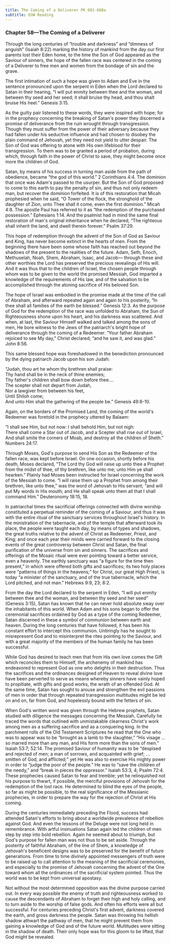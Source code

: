 ```yaml
---
title: The Coming of a Deliverer PK 681-688a
subtitle: EGW Reading
---
```


### Chapter 58—The Coming of a Deliverer

Through the long centuries of “trouble and darkness” and “dimness of anguish” (Isaiah 8:22) marking the history of mankind from the day our first parents lost their Eden home, to the time the Son of God appeared as the Saviour of sinners, the hope of the fallen race was centered in the coming of a Deliverer to free men and women from the bondage of sin and the grave.

The first intimation of such a hope was given to Adam and Eve in the sentence pronounced upon the serpent in Eden when the Lord declared to Satan in their hearing, “I will put enmity between thee and the woman, and between thy seed and her seed; it shall bruise thy head, and thou shalt bruise His heel.” Genesis 3:15.

As the guilty pair listened to these words, they were inspired with hope; for in the prophecy concerning the breaking of Satan's power they discerned a promise of deliverance from the ruin wrought through transgression. Though they must suffer from the power of their adversary because they had fallen under his seductive influence and had chosen to disobey the plain command of Jehovah, yet they need not yield to utter despair. The Son of God was offering to atone with His own lifeblood for their transgression. To them was to be granted a period of probation, during which, through faith in the power of Christ to save, they might become once more the children of God.

Satan, by means of his success in turning man aside from the path of obedience, became “the god of this world.” 2 Corinthians 4:4. The dominion that once was Adam's passed to the usurper. But the Son of God proposed to come to this earth to pay the penalty of sin, and thus not only redeem man, but recover the dominion forfeited. It is of this restoration that Micah prophesied when he said, “O Tower of the flock, the stronghold of the daughter of Zion, unto Thee shall it come, even the first dominion.” Micah 4:8. The apostle Paul has referred to it as “the redemption of the purchased possession.” Ephesians 1:14. And the psalmist had in mind the same final restoration of man's original inheritance when he declared, “The righteous shall inherit the land, and dwell therein forever.” Psalm 37:29.

This hope of redemption through the advent of the Son of God as Saviour and King, has never become extinct in the hearts of men. From the beginning there have been some whose faith has reached out beyond the shadows of the present to the realities of the future. Adam, Seth, Enoch, Methuselah, Noah, Shem, Abraham, Isaac, and Jacob— through these and other worthies the Lord has preserved the precious revealings of His will. And it was thus that to the children of Israel, the chosen people through whom was to be given to the world the promised Messiah, God imparted a knowledge of the requirements of His law, and of the salvation to be accomplished through the atoning sacrifice of His beloved Son.

The hope of Israel was embodied in the promise made at the time of the call of Abraham, and afterward repeated again and again to his posterity, “In thee shall all families of the earth be blessed.” Genesis 12:3. As the purpose of God for the redemption of the race was unfolded to Abraham, the Sun of Righteousness shone upon his heart, and his darkness was scattered. And when, at last, the Saviour Himself walked and talked among the sons of men, He bore witness to the Jews of the patriarch's bright hope of deliverance through the coming of a Redeemer. “Your father Abraham rejoiced to see My day,” Christ declared; “and he saw it, and was glad.” John 8:56.

This same blessed hope was foreshadowed in the benediction pronounced by the dying patriarch Jacob upon his son Judah:

“Judah, thou art he whom thy brethren shall praise:\
Thy hand shall be in the neck of thine enemies;\
Thy father's children shall bow down before thee....\
The scepter shall not depart from Judah,\
Nor a lawgiver from between his feet,\
Until Shiloh come;\
And unto Him shall the gathering of the people be.” Genesis 49:8-10.

Again, on the borders of the Promised Land, the coming of the world's Redeemer was foretold in the prophecy uttered by Balaam:

“I shall see Him, but not now: I shall behold Him, but not nigh:\
There shall come a Star out of Jacob, and a Scepter shall rise out of Israel,\
And shall smite the corners of Moab, and destroy all the children of Sheth.” Numbers 24:17.

Through Moses, God's purpose to send His Son as the Redeemer of the fallen race, was kept before Israel. On one occasion, shortly before his death, Moses declared, “The Lord thy God will raise up unto thee a Prophet from the midst of thee, of thy brethren, like unto me; unto Him ye shall hearken.” Plainly had Moses been instructed for Israel concerning the work of the Messiah to come. “I will raise them up a Prophet from among their brethren, like unto thee,” was the word of Jehovah to His servant; “and will put My words in His mouth; and He shall speak unto them all that I shall command Him.” Deuteronomy 18:15, 18.

In patriarchal times the sacrificial offerings connected with divine worship constituted a perpetual reminder of the coming of a Saviour, and thus it was with the entire ritual of the sanctuary services throughout Israel's history. In the ministration of the tabernacle, and of the temple that afterward took its place, the people were taught each day, by means of types and shadows, the great truths relative to the advent of Christ as Redeemer, Priest, and King; and once each year their minds were carried forward to the closing events of the great controversy between Christ and Satan, the final purification of the universe from sin and sinners. The sacrifices and offerings of the Mosaic ritual were ever pointing toward a better service, even a heavenly. The earthly sanctuary was “a figure for the time then present,” in which were offered both gifts and sacrifices; its two holy places were “patterns of things in the heavens;” for Christ, our great High Priest, is today “a minister of the sanctuary, and of the true tabernacle, which the Lord pitched, and not man.” Hebrews 9:9, 23; 8:2.

From the day the Lord declared to the serpent in Eden, “I will put enmity between thee and the woman, and between thy seed and her seed” (Genesis 3:15), Satan has known that he can never hold absolute sway over the inhabitants of this world. When Adam and his sons began to offer the ceremonial sacrifices ordained by God as a type of the coming Redeemer, Satan discerned in these a symbol of communion between earth and heaven. During the long centuries that have followed, it has been his constant effort to intercept this communion. Untiringly has he sought to misrepresent God and to misinterpret the rites pointing to the Saviour, and with a great majority of the members of the human family he has been successful.

While God has desired to teach men that from His own love comes the Gift which reconciles them to Himself, the archenemy of mankind has endeavored to represent God as one who delights in their destruction. Thus the sacrifices and the ordinances designed of Heaven to reveal divine love have been perverted to serve as means whereby sinners have vainly hoped to propitiate, with gifts and good works, the wrath of an offended God. At the same time, Satan has sought to arouse and strengthen the evil passions of men in order that through repeated transgression multitudes might be led on and on, far from God, and hopelessly bound with the fetters of sin.

When God's written word was given through the Hebrew prophets, Satan studied with diligence the messages concerning the Messiah. Carefully he traced the words that outlined with unmistakable clearness Christ's work among men as a suffering sacrifice and as a conquering king. In the parchment rolls of the Old Testament Scriptures he read that the One who was to appear was to be “brought as a lamb to the slaughter,” “His visage ... so marred more than any man, and His form more than the sons of men.” Isaiah 53:7; 52:14. The promised Saviour of humanity was to be “despised and rejected of men; a man of sorrows, and acquainted with grief; ... smitten of God, and afflicted;” yet He was also to exercise His mighty power in order to “judge the poor of the people.” He was to “save the children of the needy,” and “break in pieces the oppressor.” Isaiah 53:3, 4; Psalm 72:4. These prophecies caused Satan to fear and tremble; yet he relinquished not his purpose to thwart, if possible, the merciful provisions of Jehovah for the redemption of the lost race. He determined to blind the eyes of the people, so far as might be possible, to the real significance of the Messianic prophecies, in order to prepare the way for the rejection of Christ at His coming.

During the centuries immediately preceding the Flood, success had attended Satan's efforts to bring about a worldwide prevalence of rebellion against God. And even the lessons of the Deluge were not long held in remembrance. With artful insinuations Satan again led the children of men step by step into bold rebellion. Again he seemed about to triumph, but God's purpose for fallen man was not thus to be set aside. Through the posterity of faithful Abraham, of the line of Shem, a knowledge of Jehovah's beneficent designs was to be preserved for the benefit of future generations. From time to time divinely appointed messengers of truth were to be raised up to call attention to the meaning of the sacrificial ceremonies, and especially to the promise of Jehovah concerning the advent of the One toward whom all the ordinances of the sacrificial system pointed. Thus the world was to be kept from universal apostasy.

Not without the most determined opposition was the divine purpose carried out. In every way possible the enemy of truth and righteousness worked to cause the descendants of Abraham to forget their high and holy calling, and to turn aside to the worship of false gods. And often his efforts were all but successful. For centuries preceding Christ's first advent, darkness covered the earth, and gross darkness the people. Satan was throwing his hellish shadow athwart the pathway of men, that he might prevent them from gaining a knowledge of God and of the future world. Multitudes were sitting in the shadow of death. Their only hope was for this gloom to be lifted, that God might be revealed.
